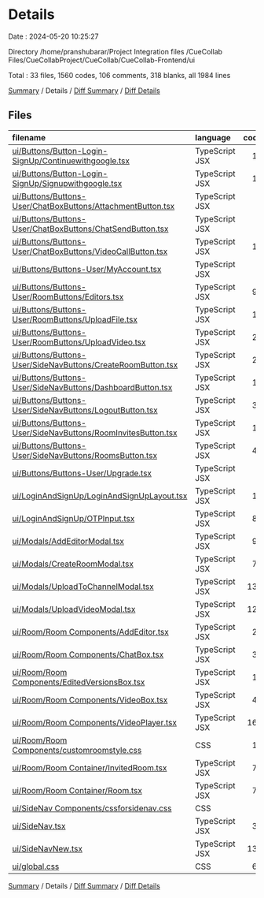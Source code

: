 # Details

Date : 2024-05-20 10:25:27

Directory /home/pranshubarar/Project Integration files /CueCollab Files/CueCollabProject/CueCollab/CueCollab-Frontend/ui

Total : 33 files,  1560 codes, 106 comments, 318 blanks, all 1984 lines

[Summary](results.md) / Details / [Diff Summary](diff.md) / [Diff Details](diff-details.md)

## Files
| filename | language | code | comment | blank | total |
| :--- | :--- | ---: | ---: | ---: | ---: |
| [ui/Buttons/Button-Login-SignUp/Continuewithgoogle.tsx](/ui/Buttons/Button-Login-SignUp/Continuewithgoogle.tsx) | TypeScript JSX | 16 | 0 | 6 | 22 |
| [ui/Buttons/Button-Login-SignUp/Signupwithgoogle.tsx](/ui/Buttons/Button-Login-SignUp/Signupwithgoogle.tsx) | TypeScript JSX | 15 | 0 | 5 | 20 |
| [ui/Buttons/Buttons-User/ChatBoxButtons/AttachmentButton.tsx](/ui/Buttons/Buttons-User/ChatBoxButtons/AttachmentButton.tsx) | TypeScript JSX | 8 | 0 | 1 | 9 |
| [ui/Buttons/Buttons-User/ChatBoxButtons/ChatSendButton.tsx](/ui/Buttons/Buttons-User/ChatBoxButtons/ChatSendButton.tsx) | TypeScript JSX | 8 | 0 | 1 | 9 |
| [ui/Buttons/Buttons-User/ChatBoxButtons/VideoCallButton.tsx](/ui/Buttons/Buttons-User/ChatBoxButtons/VideoCallButton.tsx) | TypeScript JSX | 10 | 0 | 2 | 12 |
| [ui/Buttons/Buttons-User/MyAccount.tsx](/ui/Buttons/Buttons-User/MyAccount.tsx) | TypeScript JSX | 9 | 0 | 1 | 10 |
| [ui/Buttons/Buttons-User/RoomButtons/Editors.tsx](/ui/Buttons/Buttons-User/RoomButtons/Editors.tsx) | TypeScript JSX | 96 | 4 | 15 | 115 |
| [ui/Buttons/Buttons-User/RoomButtons/UploadFile.tsx](/ui/Buttons/Buttons-User/RoomButtons/UploadFile.tsx) | TypeScript JSX | 15 | 0 | 4 | 19 |
| [ui/Buttons/Buttons-User/RoomButtons/UploadVideo.tsx](/ui/Buttons/Buttons-User/RoomButtons/UploadVideo.tsx) | TypeScript JSX | 24 | 9 | 12 | 45 |
| [ui/Buttons/Buttons-User/SideNavButtons/CreateRoomButton.tsx](/ui/Buttons/Buttons-User/SideNavButtons/CreateRoomButton.tsx) | TypeScript JSX | 25 | 0 | 7 | 32 |
| [ui/Buttons/Buttons-User/SideNavButtons/DashboardButton.tsx](/ui/Buttons/Buttons-User/SideNavButtons/DashboardButton.tsx) | TypeScript JSX | 14 | 0 | 4 | 18 |
| [ui/Buttons/Buttons-User/SideNavButtons/LogoutButton.tsx](/ui/Buttons/Buttons-User/SideNavButtons/LogoutButton.tsx) | TypeScript JSX | 33 | 0 | 6 | 39 |
| [ui/Buttons/Buttons-User/SideNavButtons/RoomInvitesButton.tsx](/ui/Buttons/Buttons-User/SideNavButtons/RoomInvitesButton.tsx) | TypeScript JSX | 14 | 37 | 23 | 74 |
| [ui/Buttons/Buttons-User/SideNavButtons/RoomsButton.tsx](/ui/Buttons/Buttons-User/SideNavButtons/RoomsButton.tsx) | TypeScript JSX | 43 | 21 | 12 | 76 |
| [ui/Buttons/Buttons-User/Upgrade.tsx](/ui/Buttons/Buttons-User/Upgrade.tsx) | TypeScript JSX | 8 | 0 | 1 | 9 |
| [ui/LoginAndSignUp/LoginAndSignUpLayout.tsx](/ui/LoginAndSignUp/LoginAndSignUpLayout.tsx) | TypeScript JSX | 17 | 0 | 5 | 22 |
| [ui/LoginAndSignUp/OTPInput.tsx](/ui/LoginAndSignUp/OTPInput.tsx) | TypeScript JSX | 84 | 2 | 10 | 96 |
| [ui/Modals/AddEditorModal.tsx](/ui/Modals/AddEditorModal.tsx) | TypeScript JSX | 95 | 5 | 16 | 116 |
| [ui/Modals/CreateRoomModal.tsx](/ui/Modals/CreateRoomModal.tsx) | TypeScript JSX | 79 | 4 | 9 | 92 |
| [ui/Modals/UploadToChannelModal.tsx](/ui/Modals/UploadToChannelModal.tsx) | TypeScript JSX | 134 | 0 | 19 | 153 |
| [ui/Modals/UploadVideoModal.tsx](/ui/Modals/UploadVideoModal.tsx) | TypeScript JSX | 125 | 10 | 26 | 161 |
| [ui/Room/Room Components/AddEditor.tsx](/ui/Room/Room%20Components/AddEditor.tsx) | TypeScript JSX | 24 | 0 | 8 | 32 |
| [ui/Room/Room Components/ChatBox.tsx](/ui/Room/Room%20Components/ChatBox.tsx) | TypeScript JSX | 39 | 1 | 13 | 53 |
| [ui/Room/Room Components/EditedVersionsBox.tsx](/ui/Room/Room%20Components/EditedVersionsBox.tsx) | TypeScript JSX | 10 | 0 | 1 | 11 |
| [ui/Room/Room Components/VideoBox.tsx](/ui/Room/Room%20Components/VideoBox.tsx) | TypeScript JSX | 40 | 0 | 8 | 48 |
| [ui/Room/Room Components/VideoPlayer.tsx](/ui/Room/Room%20Components/VideoPlayer.tsx) | TypeScript JSX | 165 | 0 | 18 | 183 |
| [ui/Room/Room Components/customroomstyle.css](/ui/Room/Room%20Components/customroomstyle.css) | CSS | 11 | 0 | 1 | 12 |
| [ui/Room/Room Container/InvitedRoom.tsx](/ui/Room/Room%20Container/InvitedRoom.tsx) | TypeScript JSX | 74 | 5 | 24 | 103 |
| [ui/Room/Room Container/Room.tsx](/ui/Room/Room%20Container/Room.tsx) | TypeScript JSX | 74 | 5 | 24 | 103 |
| [ui/SideNav Components/cssforsidenav.css](/ui/SideNav%20Components/cssforsidenav.css) | CSS | 9 | 0 | 1 | 10 |
| [ui/SideNav.tsx](/ui/SideNav.tsx) | TypeScript JSX | 35 | 0 | 7 | 42 |
| [ui/SideNavNew.tsx](/ui/SideNavNew.tsx) | TypeScript JSX | 138 | 1 | 11 | 150 |
| [ui/global.css](/ui/global.css) | CSS | 69 | 2 | 17 | 88 |

[Summary](results.md) / Details / [Diff Summary](diff.md) / [Diff Details](diff-details.md)